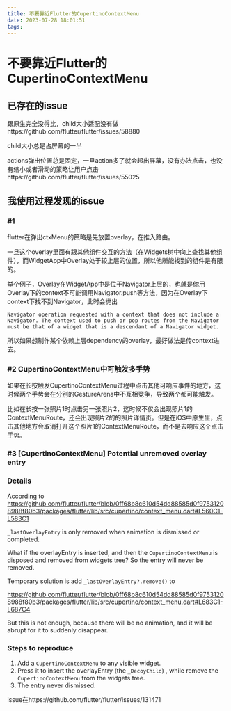 ```yaml
---
title: 不要靠近Flutter的CupertinoContextMenu
date: 2023-07-28 18:01:51
tags:
---
```


# 不要靠近Flutter的CupertinoContextMenu

## 已存在的issue

跟原生完全没得比，child大小适配没有做https://github.com/flutter/flutter/issues/58880

child大小总是占屏幕的一半

actions弹出位置总是固定，一旦action多了就会超出屏幕，没有办法点击，也没有缩小或者滑动的策略让用户点击https://github.com/flutter/flutter/issues/55025

## 我使用过程发现的issue

### #1

flutter在弹出ctxMenu的策略是先放置overlay，在推入路由。

一旦这个overlay里面有跟其他组件交互的方法（在Widgets树中向上查找其他组件），而WidgetApp中Overlay处于较上层的位置，所以他所能找到的组件是有限的。

举个例子，Overlay在WidgetApp中是位于Navigator上层的，也就是你用Overlay下的context不可能调用Navigator.push等方法，因为在Overlay下context下找不到Navigator，此时会抛出

`Navigator operation requested with a context that does not include a Navigator.
The context used to push or pop routes from the Navigator must be that of a widget that is a descendant of a Navigator widget.`

所以如果想制作某个依赖上层dependency的overlay，最好做法是传context进去。

### #2 CupertinoContextMenu中可触发多手势

如果在长按触发CupertinoContextMenu过程中点击其他可响应事件的地方，这时候两个手势会在分别的GestureArena中不互相竞争，导致两个都可能触发。

比如在长按一张照片1时点击另一张照片2，这时候不仅会出现照片1的ContextMenuRoute，还会出现照片2的的照片详情页。但是在iOS中原生里，点击其他地方会取消打开这个照片1的ContextMenuRoute，而不是去响应这个点击手势。

### #3 [CupertinoContextMenu] Potential unremoved overlay entry

### Details
According to  https://github.com/flutter/flutter/blob/0ff68b8c610d54dd88585d0f97531208988f80b3/packages/flutter/lib/src/cupertino/context_menu.dart#L560C1-L583C1

`_lastOverlayEntry` is only removed when animation is dismissed or completed. 

What if  the overlayEntry is inserted, and then the `CupertinoContextMenu` is disposed and removed from widgets tree? So the entry will never be removed.

Temporary solution is add `_lastOverlayEntry?.remove()` to

https://github.com/flutter/flutter/blob/0ff68b8c610d54dd88585d0f97531208988f80b3/packages/flutter/lib/src/cupertino/context_menu.dart#L683C1-L687C4

But this is not enough, because there will be no animation, and it will be abrupt for it to suddenly disappear.

### Steps to reproduce

1. Add a `CupertinoContextMenu` to any visible widget.
2. Press it to insert the overlayEntry (the `_DecoyChild`) , while remove the `CupertinoContextMenu` from the widgets tree.
3. The entry never dismissed.

issue在https://github.com/flutter/flutter/issues/131471
